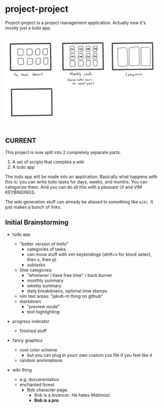 # project-project
Project-project is a project management application.
Actually now it's mostly just a todo app.

![layout.png](layout.png)

## CURRENT

This project is now split into 2 completely separate parts.

1) A set of scripts that compiles a wiki
2) A todo app

The todo app will be made into an application. 
Basically what happens with this is: you can write todo tasks for
days, weeks, and months. You can categorize them. And you can do
all this with a pleasant UI and VIM KEYBINDINGS.

The wiki generation stuff can already be aliased to something like `wiki`.
It just makes a bunch of links.

## Initial Brainstorming 

- todo app
  - "better version of trello"
    - categories of tasks 
    - can move stuff with vim keybindings (shift+v for block select, then x, then p)
    - subtasks
  - time categories:
    - "whenever I have free time" / back burner
    - monthly summary
    - weekly summary
    - daily breakdowns, optional time stamps
  - vim text areas: "jakub-m thing on github"
  - markdown
    - "preview mode"
    - text highlighting

- progress indicator
  - finished stuff

- fancy graphics
  - cool color scheme
    - but you can plug in yourr own custom css file if you feel like it
  - random animmations 

- wiki thing
  - e.g. documentation
  * enchanted forest
    - Bob character page. 
      - Bob is a _levancer_. He hates _Malimost_.
      - **Bob is a pro**.

